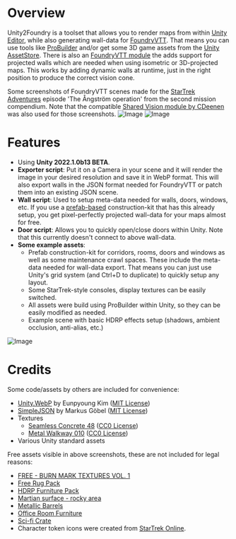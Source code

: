# Overview
Unity2Foundry is a toolset that allows you to render maps from within [Unity Editor](https://unity.com/), while also generating wall-data for [FoundryVTT](https://foundryvtt.com/). That means you can use tools like [ProBuilder](https://unity.com/features/probuilder) and/or get some 3D game assets from the [Unity AssetStore](https://assetstore.unity.com/). There is also an [FoundryVTT module](https://github.com/CoolcatFVTT/Unity2Foundry-Module) the adds support for projected walls which are needed when using isometric or 3D-projected maps. This works by adding dynamic walls at runtime, just in the right position to produce the correct vision cone.

Some screenshots of FoundryVTT scenes made for the [StarTrek Adventures](https://www.modiphius.net/collections/star-trek-adventures) episode 'The Ångström operation' from the second mission compendium. Note that the compatible [Shared Vision module by CDeenen](https://github.com/CDeenen/SharedVision) was also used for those screenshots.
![Image](https://raw.githubusercontent.com/wiki/CoolcatFVTT/Unity2Foundry-Project/images/sta-angstrom-ops.webp)
![Image](https://raw.githubusercontent.com/wiki/CoolcatFVTT/Unity2Foundry-Project/images/sta-angstrom-quarters.webp)

# Features
- Using **Unity 2022.1.0b13 BETA**.
- **Exporter script**: Put it on a Camera in your scene and it will render the image in your desired resolution and save it in WebP format. This will also export walls in the JSON format needed for FoundryVTT or patch them into an existing JSON scene.
- **Wall script**: Used to setup meta-data needed for walls, doors, windows, etc. If you use a [prefab-based](https://docs.unity3d.com/Manual/Prefabs.html) construction-kit that has this already setup, you get pixel-perfectly projected wall-data for your maps almost for free.
- **Door script**: Allows you to quickly open/close doors within Unity. Note that this currently doesn't connect to above wall-data.
- **Some example assets**:
  - Prefab construction-kit for corridors, rooms, doors and windows as well as some maintenance crawl spaces. These include the meta-data needed for wall-data export. That means you can just use Unity's grid system (and Ctrl+D to duplicate) to quickly setup any layout.
  - Some StarTrek-style consoles, display textures can be easily switched.
  - All assets were build using ProBuilder within Unity, so they can be easily modified as needed.
  - Example scene with basic HDRP effects setup (shadows, ambient occlusion, anti-alias, etc.)

![Image](https://raw.githubusercontent.com/wiki/CoolcatFVTT/Unity2Foundry-Project/images/unity2foundry-example.webp)

# Credits
Some code/assets by others are included for convenience: 
- [Unity.WebP](https://github.com/netpyoung/unity.webp) by Eunpyoung Kim ([MIT License](https://opensource.org/licenses/MIT))
- [SimpleJSON](https://github.com/Bunny83/SimpleJSON) by Markus Göbel ([MIT License](https://opensource.org/licenses/MIT))
- Textures
  - [Seamless Concrete 48](https://www.sharetextures.com/textures/concrete/seamless_concrete_48/) ([CC0 License](https://creativecommons.org/publicdomain/zero/1.0/))
  - [Metal Walkway 010](https://ambientcg.com/a/MetalWalkway010) ([CC0 License](https://creativecommons.org/publicdomain/zero/1.0/))
- Various Unity standard assets

Free assets visible in above screenshots, these are not included for legal reasons:
- [FREE - BURN MARK TEXTURES VOL. 1](https://www.actionvfx.com/collections/free-burn-mark-textures-vol-1-stock-footage)
- [Free Rug Pack](https://assetstore.unity.com/packages/3d/props/interior/free-rug-pack-118178)
- [HDRP Furniture Pack](https://assetstore.unity.com/packages/3d/props/furniture/hdrp-furniture-pack-153946)
- [Martian surface - rocky area](https://assetstore.unity.com/packages/3d/environments/sci-fi/martian-surface-rocky-area-186736)
- [Metallic Barrels](https://assetstore.unity.com/packages/3d/props/industrial/metallic-barrels-87026)
- [Office Room Furniture](https://assetstore.unity.com/packages/3d/props/furniture/office-room-furniture-70884)
- [Sci-fi Crate](https://assetstore.unity.com/packages/3d/props/sci-fi-crate-70278)
- Character token icons were created from [StarTrek Online](https://store.steampowered.com/app/9900/Star_Trek_Online/).

